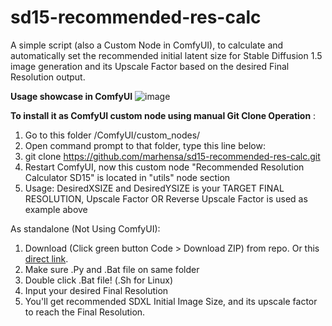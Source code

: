 # sd15-recommended-res-calc
A simple script (also a Custom Node in ComfyUI), to calculate and automatically set the recommended initial latent size for Stable Diffusion 1.5 image generation and its Upscale Factor based on the desired Final Resolution output.

**Usage showcase in ComfyUI**
![image](https://github.com/marhensa/sd15-recommended-res-calc/assets/816600/f8bca01a-7f6a-4a5b-9ee7-c85c7ceac9c5)

**To install it as ComfyUI custom node using manual Git Clone Operation** :
1. Go to this folder /ComfyUI/custom_nodes/
2. Open command prompt to that folder, type this line below:
3. git clone https://github.com/marhensa/sd15-recommended-res-calc.git
4. Restart ComfyUI, now this custom node "Recommended Resolution Calculator SD15" is located in "utils" node section
5. Usage: DesiredXSIZE and DesiredYSIZE is your TARGET FINAL RESOLUTION, Upscale Factor OR Reverse Upscale Factor is used as example above

As standalone (Not Using ComfyUI):
1. Download (Click green button Code > Download ZIP) from repo. Or this [direct link](https://github.com/marhensa/sd15-recommended-res-calc/archive/refs/heads/main.zip).
2. Make sure .Py and .Bat file on same folder
3. Double click .Bat file! (.Sh for Linux)
4. Input your desired Final Resolution
5. You'll get recommended SDXL Initial Image Size, and its upscale factor to reach the Final Resolution.
